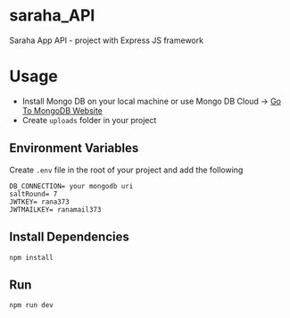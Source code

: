 # saraha_API
Saraha App API - project with Express JS framework 

# Usage
- Install Mongo DB on your local machine or use Mongo DB Cloud -> [Go To MongoDB Website](https://www.mongodb.com)
- Create `uploads` folder in your project
  

## Environment Variables
Create `.env` file in the root of your project and add the following

```i
DB_CONNECTION= your mongodb uri
saltRound= 7
JWTKEY= rana373
JWTMAILKEY= ranamail373 
```

## Install Dependencies
```
npm install
```

## Run
```
npm run dev
```
